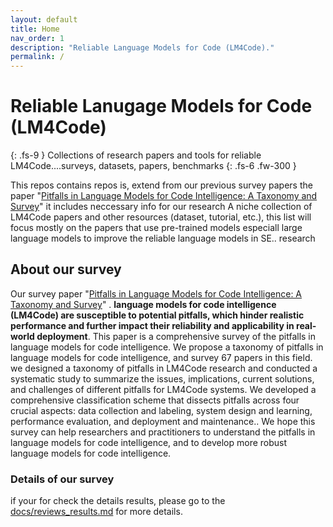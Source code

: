 ```yaml
---
layout: default
title: Home
nav_order: 1
description: "Reliable Language Models for Code (LM4Code)."
permalink: /
---
```


# Reliable Lanugage Models for Code (LM4Code)
{: .fs-9 }
Collections of research papers and tools for reliable LM4Code....surveys, datasets, papers, benchmarks
{: .fs-6 .fw-300 }

This repos contains repos is, extend from our previous survey papers the paper "[Pitfalls in Language Models for Code Intelligence: A Taxonomy and Survey](https://arxiv.org/abs/2310.17903)"
it includes neccessary info for our research
A niche collection of LM4Code papers and other resources (dataset, tutorial, etc.), this list will focus mostly on the papers that use pre-trained models especiall large language models
to improve the reliable language models in SE..  research 


## About our survey
Our survey paper "[Pitfalls in Language Models for Code Intelligence: A Taxonomy and Survey](https://arxiv.org/abs/2310.17903)" . **language models for code intelligence (LM4Code) are susceptible to potential pitfalls, which hinder realistic performance and further impact their reliability and applicability in real-world deployment**.
This paper is a comprehensive survey of the pitfalls in language models for code intelligence. We propose a taxonomy of pitfalls in language models for code intelligence, and survey 67 papers in this field. we designed a taxonomy of pitfalls in LM4Code research and conducted a systematic study to summarize the issues, implications, current solutions, and challenges of different pitfalls for LM4Code systems. We developed a comprehensive classification scheme that dissects pitfalls across four crucial aspects: data collection and labeling, system design and learning, performance evaluation, and deployment and maintenance.. We hope this survey can help researchers and practitioners to understand the pitfalls in language models for code intelligence, and to develop more robust language models for code intelligence.

### Details of our survey
if your for check the details results, please go to the [docs/reviews_results.md](docs/reviews_results.md) for more details.



